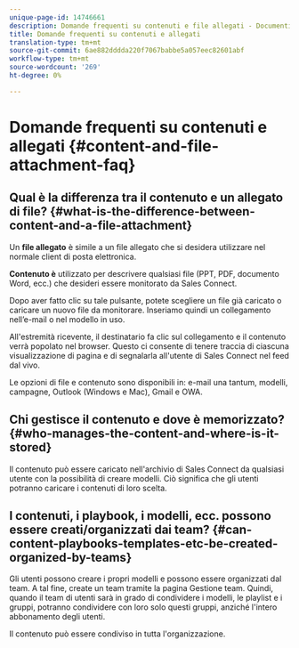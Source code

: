 ```yaml
---
unique-page-id: 14746661
description: Domande frequenti su contenuti e file allegati - Documenti Marketo - Documentazione prodotto
title: Domande frequenti su contenuti e allegati
translation-type: tm+mt
source-git-commit: 6ae882dddda220f7067babbe5a057eec82601abf
workflow-type: tm+mt
source-wordcount: '269'
ht-degree: 0%

---
```



# Domande frequenti su contenuti e allegati {#content-and-file-attachment-faq}

## Qual è la differenza tra il contenuto e un allegato di file? {#what-is-the-difference-between-content-and-a-file-attachment}

Un **file allegato** è simile a un file allegato che si desidera utilizzare nel normale client di posta elettronica.

**Contenuto è** utilizzato per descrivere qualsiasi file (PPT, PDF, documento Word, ecc.) che desideri essere monitorato da Sales Connect.

Dopo aver fatto clic su tale pulsante, potete scegliere un file già caricato o caricare un nuovo file da monitorare. Inseriamo quindi un collegamento nell’e-mail o nel modello in uso.

All&#39;estremità ricevente, il destinatario fa clic sul collegamento e il contenuto verrà popolato nel browser. Questo ci consente di tenere traccia di ciascuna visualizzazione di pagina e di segnalarla all&#39;utente di Sales Connect nel feed dal vivo.

Le opzioni di file e contenuto sono disponibili in: e-mail una tantum, modelli, campagne, Outlook (Windows e Mac), Gmail e OWA.

## Chi gestisce il contenuto e dove è memorizzato? {#who-manages-the-content-and-where-is-it-stored}

Il contenuto può essere caricato nell&#39;archivio di Sales Connect da qualsiasi utente con la possibilità di creare modelli. Ciò significa che gli utenti potranno caricare i contenuti di loro scelta.

## I contenuti, i playbook, i modelli, ecc. possono essere creati/organizzati dai team? {#can-content-playbooks-templates-etc-be-created-organized-by-teams}

Gli utenti possono creare i propri modelli e possono essere organizzati dal team. A tal fine, create un team tramite la pagina Gestione team. Quindi, quando il team di utenti sarà in grado di condividere i modelli, le playlist e i gruppi, potranno condividere con loro solo questi gruppi, anziché l&#39;intero abbonamento degli utenti.

Il contenuto può essere condiviso in tutta l&#39;organizzazione.
